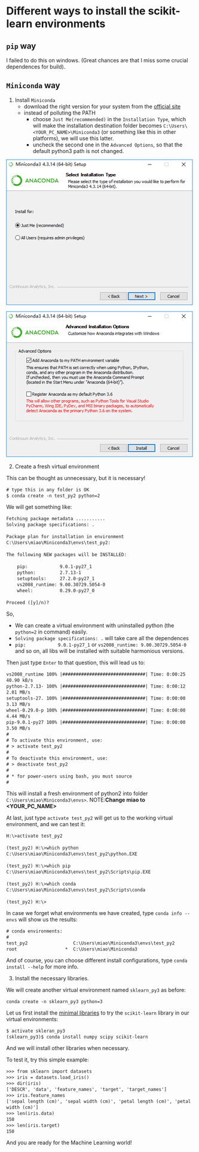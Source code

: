 # Different ways to install the scikit-learn environments

## `pip` way

I failed to do this on windows. (Great chances are that I miss some crucial dependences for build).

## `Miniconda` way

1. Install `Miniconda`
    * download the right version for your system from the [official site](https://conda.io/miniconda.html)
    * instead of polluting the PATH
        - choose `Just Me(recommended)` in the `Installation Type`, which will make the installation destination folder becomes `C:\Users\<YOUR_PC_NAME>\Miniconda3` (or something like this in other platforms), we will use this latter.
        - uncheck the second one in the `Advanced Options`, so that the default python3 path is not changed.

![installation_type](ML_scikit_intro/miniconda_1.png)

![advanced_options](ML_scikit_intro/miniconda_2.png)


2. Create a fresh virtual environment

This can be thought as unnecessary, but it is necessary!

``` vi
# type this in any folder is OK
$ conda create -n test_py2 python=2
```

We will get something like:
```
Fetching package metadata ...........
Solving package specifications: .

Package plan for installation in environment C:\Users\miao\Miniconda3\envs\test_py2:

The following NEW packages will be INSTALLED:

    pip:            9.0.1-py27_1
    python:         2.7.13-1
    setuptools:     27.2.0-py27_1
    vs2008_runtime: 9.00.30729.5054-0
    wheel:          0.29.0-py27_0

Proceed ([y]/n)?
```

So,

* We can create a virtual environment with uninstalled python (the `python=2` in command) easily.
* `Solving package specifications: .` will take care all the dependences
* `pip:            9.0.1-py27_1` or `vs2008_runtime: 9.00.30729.5054-0` and so on, all libs will be installed with suitable harmonious versions.

Then just type `Enter` to that question, this will lead us to:

``` vi
vs2008_runtime 100% |###############################| Time: 0:00:25  40.90 kB/s
python-2.7.13- 100% |###############################| Time: 0:00:12   2.01 MB/s
setuptools-27. 100% |###############################| Time: 0:00:00   3.13 MB/s
wheel-0.29.0-p 100% |###############################| Time: 0:00:00   4.44 MB/s
pip-9.0.1-py27 100% |###############################| Time: 0:00:00   3.50 MB/s
#
# To activate this environment, use:
# > activate test_py2
#
# To deactivate this environment, use:
# > deactivate test_py2
#
# * for power-users using bash, you must source
#
```

This will install a fresh environment of python2 into folder `C:\Users\miao\Miniconda3\envs>`. NOTE:**Change miao to <YOUR_PC_NAME>**

At last, just type `activate test_py2` will get us to the working virtual environment, and we can test it:

``` vi
H:\>activate test_py2

(test_py2) H:\>which python
C:\Users\miao\Miniconda3\envs\test_py2\python.EXE

(test_py2) H:\>which pip
C:\Users\miao\Miniconda3\envs\test_py2\Scripts\pip.EXE

(test_py2) H:\>which conda
C:\Users\miao\Miniconda3\envs\test_py2\Scripts\conda

(test_py2) H:\>
```


In case we forget what environments we have created, type `conda info --envs` will show us the results:

```
# conda environments:
#
test_py2                 C:\Users\miao\Miniconda3\envs\test_py2
root                  *  C:\Users\miao\Miniconda3
```

And of course, you can choose different install configurations, type `conda install --help` for more info.

3. Install the necessary libraries.

We will create another virtual environment named `sklearn_py3` as before:

``` vi
conda create -n sklearn_py3 python=3
```

Let us first install the [minimal libraries](http://scikit-learn.org/stable/install.html) to try the `scikit-learn` library in our virtual environments:

``` vi
$ activate skleran_py3
(sklearn_py3)$ conda install numpy scipy scikit-learn
```

And we will install other libraries when necessary.

To test it, try this simple example:

``` vi
>>> from sklearn import datasets
>>> iris = datasets.load_iris()
>>> dir(iris)
['DESCR', 'data', 'feature_names', 'target', 'target_names']
>>> iris.feature_names
['sepal length (cm)', 'sepal width (cm)', 'petal length (cm)', 'petal width (cm)']
>>> len(iris.data)
150
>>> len(iris.target)
150
```

And you are ready for the Machine Learning world!